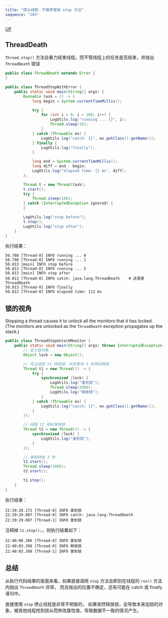 ```yaml
---
title: "停止线程：不推荐使用 stop 方法"
sequence: "103"
---
```


[UP](/java-concurrency.html)


## ThreadDeath

`Thread.stop()` 方法会暴力结束线程，而不管线程上的任务是否结束，并抛出 `ThreadDeath` 错误

```java
public class ThreadDeath extends Error {
}
```


```java
public class ThreadStopWithError {
    public static void main(String[] args) {
        Runnable task = () -> {
            long begin = System.currentTimeMillis();

            try {
                for (int i = 0; i < 100; i++) {
                    LogUtils.log("running ... {}", i);
                    Thread.sleep(10);
                }
            } catch (Throwable ex) {
                LogUtils.log("catch: {}", ex.getClass().getName());
            } finally {
                LogUtils.log("finally");
            }

            long end = System.currentTimeMillis();
            long diff = end - begin;
            LogUtils.log("elapsed time: {} ms", diff);
        };

        Thread t = new Thread(task);
        t.start();
        try {
            Thread.sleep(100);
        } catch (InterruptedException ignored) {
        }

        LogUtils.log("stop before");
        t.stop();
        LogUtils.log("stop after");
    }
}
```

执行结果：

```text
50.780 [Thread-0] INFO running ... 0
50.798 [Thread-0] INFO running ... 1
50.813 [main] INFO stop before
50.813 [Thread-0] INFO running ... 2
50.813 [main] INFO stop after
50.813 [Thread-0] INFO catch: java.lang.ThreadDeath    # 这里是 ThreadDeath
50.813 [Thread-0] INFO finally
50.813 [Thread-0] INFO elapsed time: 113 ms
```

## 锁的视角

Stopping a thread causes it to unlock all the monitors that it has locked.
(The monitors are unlocked as the `ThreadDeath` exception propagates up the stack.)

```java
public class ThreadStopUnlockMonitor {
    public static void main(String[] args) throws InterruptedException {
        // 定义锁对象
        Object lock = new Object();

        // 先让线程 t1 持有锁，并且等待 3 秒然后释放
        Thread t1 = new Thread(() -> {
            try {
                synchronized (lock) {
                    LogUtils.log("拿到锁");
                    Thread.sleep(3000);
                    LogUtils.log("释放锁");
                }
            } catch (Throwable ex) {
                LogUtils.log("catch: {}", ex.getClass().getName());
            }
        });

        // 线程 t2 排队等待锁
        Thread t2 = new Thread(() -> {
            synchronized (lock) {
                LogUtils.log("拿到锁");
            }
        });

        // 拿锁持有 3 秒
        t1.start();
        Thread.sleep(1000);
        t2.start();

        t1.stop();
    }
}
```

执行结果：

```text
22:39:28.172 [Thread-0] INFO 拿到锁
22:39:29.087 [Thread-0] INFO catch: java.lang.ThreadDeath
22:39:29.087 [Thread-1] INFO 拿到锁
```

注释掉 `t1.stop();`，则执行结果如下：

```text
22:40:00.386 [Thread-0] INFO 拿到锁
22:40:03.398 [Thread-0] INFO 释放锁
22:40:03.398 [Thread-1] INFO 拿到锁
```

## 总结

从执行代码结果的层面来看，如果直接调用 `stop` 方法会即刻在线程的 `run()` 方法内抛出 `ThreadDeath` 异常，
而且抛出的位置不确定，还有可能在 catch 或 finally 语句中。

直接使用 `stop` 停止线程是非常不明智的，
如果突然释放锁，会导致本来加锁的对象，被其他线程抢到锁从而修改属性值，导致数据不一致的情况产生。
